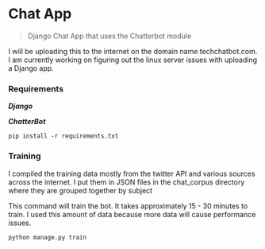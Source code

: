 # Chat App

> Django Chat App that uses the Chatterbot module

I will be uploading this to the internet on the domain name techchatbot.com. I am currently
working on figuring out the linux server issues with uploading a Django app.

### Requirements

***Django***

***ChatterBot***

```shell script
pip install -r requirements.txt
```

### Training
I compiled the training data mostly from the twitter API and various sources across the
internet. I put them in JSON files in the chat_corpus directory where they are grouped together
by subject


This command will train the bot. It takes approximately 15 - 30 minutes to train. I used
this amount of data because more data will cause performance issues.
```shell script
python manage.py train
```

